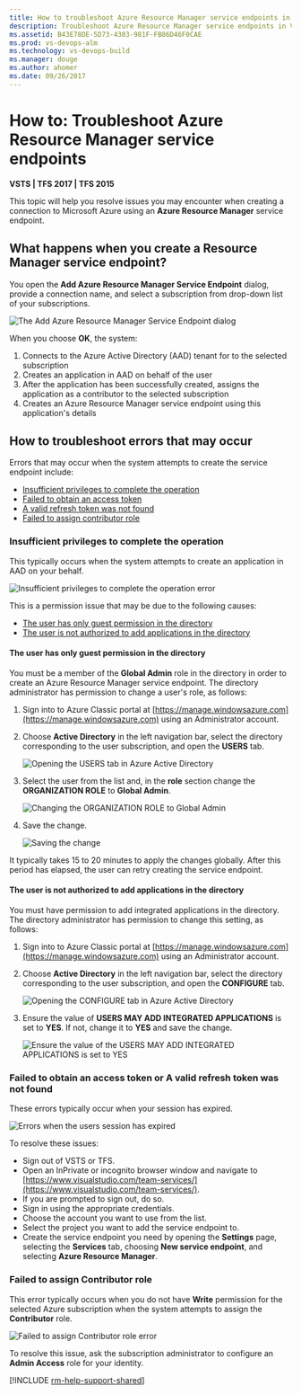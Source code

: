 ```yaml
---
title: How to troubleshoot Azure Resource Manager service endpoints in VSTS and TFS
description: Troubleshoot Azure Resource Manager service endpoints in Visual Studio Team Services (VSTS) and Team Foundation Server (TFS)
ms.assetid: B43E78DE-5D73-4303-981F-FB86D46F0CAE
ms.prod: vs-devops-alm
ms.technology: vs-devops-build
ms.manager: douge
ms.author: ahomer
ms.date: 09/26/2017
---
```

# How to: Troubleshoot Azure Resource Manager service endpoints

**VSTS | TFS 2017 | TFS 2015**

This topic will help you resolve issues you may encounter when creating
a connection to Microsoft Azure using an **Azure Resource Manager** service endpoint.

<a name="whathappens"></a>
## What happens when you create a Resource Manager service endpoint?

You open the **Add Azure Resource Manager Service Endpoint** dialog,
provide a connection name, and select a subscription from drop-down
list of your subscriptions.  

![The Add Azure Resource Manager Service Endpoint dialog](_img/azure-rm-endpoint/azure-rm-endpoint-01.png)

When you choose **OK**, the system:

1. Connects to the Azure Active Directory (AAD) tenant for to the selected subscription
1. Creates an application in AAD on behalf of the user
1. After the application has been successfully created, assigns the application as a contributor to the selected subscription
1. Creates an Azure Resource Manager service endpoint using this application's details

<a name="troubleshoot"></a>
## How to troubleshoot errors that may occur

Errors that may occur when the system attempts to create the service endpoint include:

* [Insufficient privileges to complete the operation](#privileges)
* [Failed to obtain an access token](#sessionexpired)
* [A valid refresh token was not found](#sessionexpired)
* [Failed to assign contributor role](#contributorrole)

<a name="privileges"></a>
### Insufficient privileges to complete the operation

This typically occurs when the system attempts to create an
application in AAD on your behalf.

![Insufficient privileges to complete the operation error](_img/azure-rm-endpoint/azure-rm-endpoint-02.png)

This is a permission issue that may be due to the following causes:

* [The user has only guest permission in the directory](#guestonly)
* [The user is not authorized to add applications in the directory](#notauthtoadd)

<a name="guestonly"></a>
#### The user has only guest permission in the directory

You must be a member of the **Global Admin** role in the directory in order
to create an Azure Resource Manager service endpoint.
The directory administrator has permission to change a user's role, as follows:

1. Sign into to Azure Classic portal at [https://manage.windowsazure.com](https://manage.windowsazure.com) using an Administrator account.

1. Choose **Active Directory** in the left navigation bar, select the directory
   corresponding to the user subscription, and open the **USERS** tab.

   ![Opening the USERS tab in Azure Active Directory](_img/azure-rm-endpoint/azure-rm-endpoint-03.png)

1. Select the user from the list and, in the **role** section change the
   **ORGANIZATION ROLE** to **Global Admin**.

   ![Changing the ORGANIZATION ROLE to Global Admin](_img/azure-rm-endpoint/azure-rm-endpoint-04.png)

1. Save the change.

   ![Saving the change](_img/azure-rm-endpoint/azure-rm-endpoint-05.png)

It typically takes 15 to 20 minutes to apply the changes globally.
After this period has elapsed, the user can retry creating the service endpoint.

<a name="notauthtoadd"></a>
#### The user is not authorized to add applications in the directory

You must have permission to add integrated applications in the directory.
The directory administrator has permission to change this setting, as follows:

1. Sign into to Azure Classic portal at [https://manage.windowsazure.com](https://manage.windowsazure.com) using an Administrator account.

1. Choose **Active Directory** in the left navigation bar, select the directory
   corresponding to the user subscription, and open the **CONFIGURE** tab.

   ![Opening the CONFIGURE tab in Azure Active Directory](_img/azure-rm-endpoint/azure-rm-endpoint-06.png)

1. Ensure the value of **USERS MAY ADD INTEGRATED APPLICATIONS** is set to
   **YES**. If not, change it to **YES** and save the change.

   ![Ensure the value of the USERS MAY ADD INTEGRATED APPLICATIONS is set to YES](_img/azure-rm-endpoint/azure-rm-endpoint-07.png)

<a name="sessionexpired"></a>
### Failed to obtain an access token or A valid refresh token was not found

These errors typically occur when your session has expired.

![Errors when the users session has expired](_img/azure-rm-endpoint/azure-rm-endpoint-08.png)

To resolve these issues:

* Sign out of VSTS or TFS.
* Open an InPrivate or incognito browser window and navigate to [https://www.visualstudio.com/team-services/](https://www.visualstudio.com/team-services/).
* If you are prompted to sign out, do so.
* Sign in using the appropriate credentials.
* Choose the account you want to use from the list.
* Select the project you want to add the service endpoint to.
* Create the service endpoint you need by opening the **Settings** page, selecting the **Services** tab,
  choosing **New service endpoint**, and selecting **Azure Resource Manager**.

<a name="contributorrole"></a>
### Failed to assign Contributor role

This error typically occurs when you do not have **Write** permission
for the selected Azure subscription when the system attempts to assign
the **Contributor** role.

![Failed to assign Contributor role error](_img/azure-rm-endpoint/azure-rm-endpoint-09.png)

To resolve this issue, ask the subscription administrator
to configure an **Admin Access** role for your identity.

[!INCLUDE [rm-help-support-shared](../_shared/rm-help-support-shared.md)]
